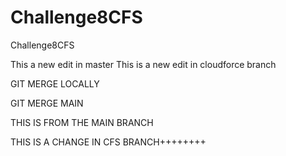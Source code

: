 # Challenge8CFS
Challenge8CFS

This a new edit in master
This is a new edit in cloudforce branch

GIT MERGE LOCALLY

GIT MERGE MAIN

THIS IS FROM THE MAIN BRANCH

THIS IS A CHANGE IN CFS BRANCH++++++++
